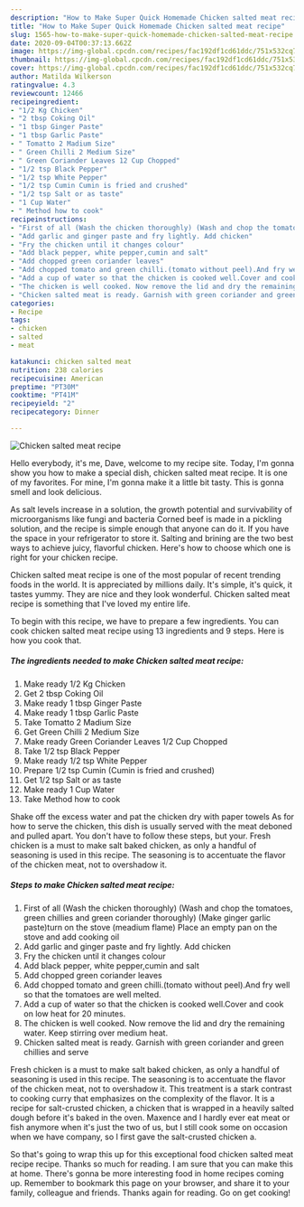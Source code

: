```yaml
---
description: "How to Make Super Quick Homemade Chicken salted meat recipe"
title: "How to Make Super Quick Homemade Chicken salted meat recipe"
slug: 1565-how-to-make-super-quick-homemade-chicken-salted-meat-recipe
date: 2020-09-04T00:37:13.662Z
image: https://img-global.cpcdn.com/recipes/fac192df1cd61ddc/751x532cq70/chicken-salted-meat-recipe-recipe-main-photo.jpg
thumbnail: https://img-global.cpcdn.com/recipes/fac192df1cd61ddc/751x532cq70/chicken-salted-meat-recipe-recipe-main-photo.jpg
cover: https://img-global.cpcdn.com/recipes/fac192df1cd61ddc/751x532cq70/chicken-salted-meat-recipe-recipe-main-photo.jpg
author: Matilda Wilkerson
ratingvalue: 4.3
reviewcount: 12466
recipeingredient:
- "1/2 Kg Chicken"
- "2 tbsp Coking Oil"
- "1 tbsp Ginger Paste"
- "1 tbsp Garlic Paste"
- " Tomatto 2 Madium Size"
- " Green Chilli 2 Medium Size"
- " Green Coriander Leaves 12 Cup Chopped"
- "1/2 tsp Black Pepper"
- "1/2 tsp White Pepper"
- "1/2 tsp Cumin Cumin is fried and crushed"
- "1/2 tsp Salt or as taste"
- "1 Cup Water"
- " Method how to cook"
recipeinstructions:
- "First of all (Wash the chicken thoroughly) (Wash and chop the tomatoes, green chillies and green coriander thoroughly) (Make ginger garlic paste)turn on the stove (meadium flame) Place an empty pan on the stove and add cooking oil"
- "Add garlic and ginger paste and fry lightly. Add chicken"
- "Fry the chicken until it changes colour"
- "Add black pepper, white pepper,cumin and salt"
- "Add chopped green coriander leaves"
- "Add chopped tomato and green chilli.(tomato without peel).And fry well so that the tomatoes are well melted."
- "Add a cup of water so that the chicken is cooked well.Cover and cook on low heat for 20 minutes."
- "The chicken is well cooked. Now remove the lid and dry the remaining water. Keep stirring over medium heat."
- "Chicken salted meat is ready. Garnish with green coriander and green chillies and serve"
categories:
- Recipe
tags:
- chicken
- salted
- meat

katakunci: chicken salted meat 
nutrition: 238 calories
recipecuisine: American
preptime: "PT30M"
cooktime: "PT41M"
recipeyield: "2"
recipecategory: Dinner

---
```



![Chicken salted meat recipe](https://img-global.cpcdn.com/recipes/fac192df1cd61ddc/751x532cq70/chicken-salted-meat-recipe-recipe-main-photo.jpg)

Hello everybody, it's me, Dave, welcome to my recipe site. Today, I'm gonna show you how to make a special dish, chicken salted meat recipe. It is one of my favorites. For mine, I'm gonna make it a little bit tasty. This is gonna smell and look delicious.

As salt levels increase in a solution, the growth potential and survivability of microorganisms like fungi and bacteria Corned beef is made in a pickling solution, and the recipe is simple enough that anyone can do it. If you have the space in your refrigerator to store it. Salting and brining are the two best ways to achieve juicy, flavorful chicken. Here&#39;s how to choose which one is right for your chicken recipe.

Chicken salted meat recipe is one of the most popular of recent trending foods in the world. It is appreciated by millions daily. It's simple, it's quick, it tastes yummy. They are nice and they look wonderful. Chicken salted meat recipe is something that I've loved my entire life.


To begin with this recipe, we have to prepare a few ingredients. You can cook chicken salted meat recipe using 13 ingredients and 9 steps. Here is how you cook that.

<!--inarticleads1-->

##### The ingredients needed to make Chicken salted meat recipe:

1. Make ready 1/2 Kg Chicken
1. Get 2 tbsp Coking Oil
1. Make ready 1 tbsp Ginger Paste
1. Make ready 1 tbsp Garlic Paste
1. Take  Tomatto 2 Madium Size
1. Get  Green Chilli 2 Medium Size
1. Make ready  Green Coriander Leaves 1/2 Cup Chopped
1. Take 1/2 tsp Black Pepper
1. Make ready 1/2 tsp White Pepper
1. Prepare 1/2 tsp Cumin (Cumin is fried and crushed)
1. Get 1/2 tsp Salt or as taste
1. Make ready 1 Cup Water
1. Take  Method how to cook


Shake off the excess water and pat the chicken dry with paper towels As for how to serve the chicken, this dish is usually served with the meat deboned and pulled apart. You don&#39;t have to follow these steps, but your. Fresh chicken is a must to make salt baked chicken, as only a handful of seasoning is used in this recipe. The seasoning is to accentuate the flavor of the chicken meat, not to overshadow it. 

<!--inarticleads2-->

##### Steps to make Chicken salted meat recipe:

1. First of all (Wash the chicken thoroughly) (Wash and chop the tomatoes, green chillies and green coriander thoroughly) (Make ginger garlic paste)turn on the stove (meadium flame) Place an empty pan on the stove and add cooking oil
1. Add garlic and ginger paste and fry lightly. Add chicken
1. Fry the chicken until it changes colour
1. Add black pepper, white pepper,cumin and salt
1. Add chopped green coriander leaves
1. Add chopped tomato and green chilli.(tomato without peel).And fry well so that the tomatoes are well melted.
1. Add a cup of water so that the chicken is cooked well.Cover and cook on low heat for 20 minutes.
1. The chicken is well cooked. Now remove the lid and dry the remaining water. Keep stirring over medium heat.
1. Chicken salted meat is ready. Garnish with green coriander and green chillies and serve


Fresh chicken is a must to make salt baked chicken, as only a handful of seasoning is used in this recipe. The seasoning is to accentuate the flavor of the chicken meat, not to overshadow it. This treatment is a stark contrast to cooking curry that emphasizes on the complexity of the flavor. It is a recipe for salt-crusted chicken, a chicken that is wrapped in a heavily salted dough before it&#39;s baked in the oven. Maxence and I hardly ever eat meat or fish anymore when it&#39;s just the two of us, but I still cook some on occasion when we have company, so I first gave the salt-crusted chicken a. 

So that's going to wrap this up for this exceptional food chicken salted meat recipe recipe. Thanks so much for reading. I am sure that you can make this at home. There's gonna be more interesting food in home recipes coming up. Remember to bookmark this page on your browser, and share it to your family, colleague and friends. Thanks again for reading. Go on get cooking!
